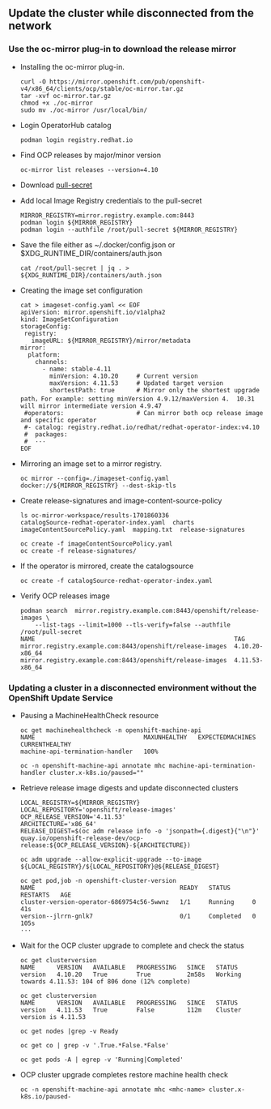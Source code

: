 ## Update the cluster while disconnected from the network

### Use the oc-mirror plug-in to download the release mirror

* Installing the oc-mirror plug-in.
  ```
  curl -O https://mirror.openshift.com/pub/openshift-v4/x86_64/clients/ocp/stable/oc-mirror.tar.gz
  tar -xvf oc-mirror.tar.gz
  chmod +x ./oc-mirror
  sudo mv ./oc-mirror /usr/local/bin/
  ```

* Login OperatorHub catalog
  ```
  podman login registry.redhat.io
  ```

* Find OCP releases by major/minor version
  ```
  oc-mirror list releases --version=4.10
  ```

* Download [pull-secret](https://console.redhat.com/openshift/install/pull-secret)

* Add local Image Registry credentials to the pull-secret
  ```
  MIRROR_REGISTRY=mirror.registry.example.com:8443
  podman login ${MIRROR_REGISTRY}
  podman login --authfile /root/pull-secret ${MIRROR_REGISTRY}
  ```

* Save the file either as ~/.docker/config.json or $XDG_RUNTIME_DIR/containers/auth.json
  ```
  cat /root/pull-secret | jq . > ${XDG_RUNTIME_DIR}/containers/auth.json
  ```

* Creating the image set configuration
  ```
  cat > imageset-config.yaml << EOF
  apiVersion: mirror.openshift.io/v1alpha2
  kind: ImageSetConfiguration
  storageConfig:
   registry:
     imageURL: ${MIRROR_REGISTRY}/mirror/metadata
  mirror:
    platform:
      channels:
        - name: stable-4.11
          minVersion: 4.10.20     # Current version
          maxVersion: 4.11.53     # Updated target version
          shortestPath: true      # Mirror only the shortest upgrade path，For example: setting minVersion 4.9.12/maxVersion 4.  10.31 will mirror intermediate version 4.9.47
   #operators:                    # Can mirror both ocp release image and specific operator
   #- catalog: registry.redhat.io/redhat/redhat-operator-index:v4.10
   #  packages:
   #  ···
  EOF
  ```

* Mirroring an image set to a mirror registry.
  ```
  oc mirror --config=./imageset-config.yaml docker://${MIRROR_REGISTRY} --dest-skip-tls
  ```

* Create release-signatures and image-content-source-policy
  ```
  ls oc-mirror-workspace/results-1701860336
  catalogSource-redhat-operator-index.yaml  charts  imageContentSourcePolicy.yaml  mapping.txt  release-signatures

  oc create -f imageContentSourcePolicy.yaml
  oc create -f release-signatures/
  ```

* If the operator is mirrored, create the catalogsource
  ```
  oc create -f catalogSource-redhat-operator-index.yaml
  ```

* Verify OCP releases image
  ```
  podman search  mirror.registry.example.com:8443/openshift/release-images \
      --list-tags --limit=1000 --tls-verify=false --authfile /root/pull-secret
  NAME                                                       TAG
  mirror.registry.example.com:8443/openshift/release-images  4.10.20-x86_64
  mirror.registry.example.com:8443/openshift/release-images  4.11.53-x86_64
  ```

### Updating a cluster in a disconnected environment without the OpenShift Update Service

* Pausing a MachineHealthCheck resource
  ```
  oc get machinehealthcheck -n openshift-machine-api
  NAME                              MAXUNHEALTHY   EXPECTEDMACHINES   CURRENTHEALTHY
  machine-api-termination-handler   100% 

  oc -n openshift-machine-api annotate mhc machine-api-termination-handler cluster.x-k8s.io/paused=""
  ```

* Retrieve release image digests and update disconnected clusters
  ```
  LOCAL_REGISTRY=${MIRROR_REGISTRY}
  LOCAL_REPOSITORY='openshift/release-images'
  OCP_RELEASE_VERSION='4.11.53'
  ARCHITECTURE='x86_64'
  RELEASE_DIGEST=$(oc adm release info -o 'jsonpath={.digest}{"\n"}' quay.io/openshift-release-dev/ocp-release:${OCP_RELEASE_VERSION}-${ARCHITECTURE})

  oc adm upgrade --allow-explicit-upgrade --to-image ${LOCAL_REGISTRY}/${LOCAL_REPOSITORY}@${RELEASE_DIGEST}

  oc get pod,job -n openshift-cluster-version
  NAME                                        READY   STATUS      RESTARTS   AGE
  cluster-version-operator-6869754c56-5wwnz   1/1     Running     0          41s
  version--jlrrn-gnlk7                        0/1     Completed   0          105s
  ···
  ```

* Wait for the OCP cluster upgrade to complete and check the status
  ```
  oc get clusterversion
  NAME      VERSION   AVAILABLE   PROGRESSING   SINCE   STATUS
  version   4.10.20   True        True          2m58s   Working towards 4.11.53: 104 of 806 done (12% complete)

  oc get clusterversion
  NAME      VERSION   AVAILABLE   PROGRESSING   SINCE   STATUS
  version   4.11.53   True        False         112m    Cluster version is 4.11.53

  oc get nodes |grep -v Ready

  oc get co | grep -v '.True.*False.*False' 

  oc get pods -A | egrep -v 'Running|Completed'
  ```

* OCP cluster upgrade completes restore machine health check
  ```
  oc -n openshift-machine-api annotate mhc <mhc-name> cluster.x-k8s.io/paused-
  ```
